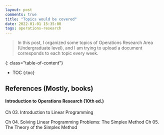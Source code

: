 ```yaml
---
layout: post
comments: true
title: "Topics would be covered"
date: 2022-01-01 15:35:00
tags: operations-research
---
```


> In this post, I organized some topics of Operations Research Area (Undergraduate level), and I am trying to upload a document corresponds to each topic every week.  


<!--more-->

{: class="table-of-content"}
* TOC
{:toc}

## References (Mostly, books)

#### Introduction to Operations Research (10th ed.)
<p>Ch 03. Introduction to Linear Programming</p>
Ch 04. Solving Linear Programming Problems: The Simplex Method
Ch 05. The Theory of the Simplex Method 
